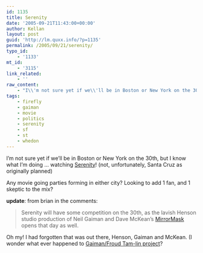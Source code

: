 ```yaml
---
id: 1135
title: Serenity
date: '2005-09-21T11:43:00+00:00'
author: Kellan
layout: post
guid: 'http://lm.quxx.info/?p=1135'
permalink: /2005/09/21/serenity/
typo_id:
    - '1133'
mt_id:
    - '3115'
link_related:
    - ''
raw_content:
    - "I\\'m not sure yet if we\\'ll be in Boston or New York on the 30th, but I know what I\\'m doing ... watching [Serenity](http://www.serenitymovie.com/nonflash_site/crew.html)! (not, unfortunately, Santa Cruz as originally planned)\r\n\r\nAny movie going parties forming in either city?  Looking to add 1 fan, and 1 skeptic to the mix?\r\n\r\n**update**: from brian in the comments:\r\n\r\n> Serenity will have some competition on the 30th, as the lavish Henson studio production of Neil Gaiman and Dave McKean\\'s <a href=\\\"http://imdb.com/title/tt0366780/\\\">MirrorMask</a> opens that day as well.\r\n\r\nOh my!  I had forgotten that was out there, Henson, Gaiman and McKean.  (I wonder what ever happened to [Gaiman/Froud Tam-lin project](http://laughingmeme.org/archives/000867.html)?"
tags:
    - firefly
    - gaiman
    - movie
    - politics
    - serenity
    - sf
    - st
    - whedon
---
```


I’m not sure yet if we’ll be in Boston or New York on the 30th, but I know what I’m doing … watching [Serenity](http://www.serenitymovie.com/nonflash\_site/crew.html)! (not, unfortunately, Santa Cruz as originally planned)

Any movie going parties forming in either city? Looking to add 1 fan, and 1 skeptic to the mix?

**update**: from brian in the comments:

> Serenity will have some competition on the 30th, as the lavish Henson studio production of Neil Gaiman and Dave McKean’s [MirrorMask](http://imdb.com/title/tt0366780/) opens that day as well.

Oh my! I had forgotten that was out there, Henson, Gaiman and McKean. (I wonder what ever happened to [Gaiman/Froud Tam-lin project](http://laughingmeme.org/archives/000867.html)?